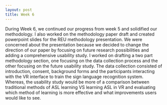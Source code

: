 ```yaml
---
layout: post
title: Week 6
---
```


During Week 6, we continued our progress from week 5 and solidified our methodology. I also worked on the methodology paper draft and created powerpoint slides for the REU methodology presentation. We were concerned about the presentation because we decided to change the direction of our paper by focusing on future research possibilities and adding a comprehensive usability study. I worked on drafting a two part methodology section, one focusing on the data collection process and the other focusing on the future usability study. The data collection consisted of introduction, consent, background forms and the participants interacting with the VR interface to train the sign language recognition system. Whereas, the usability study would be more of a comparison between traditional methods of ASL learning VS learning ASL in VR and evaluating which method of learning is more effective and what improvements users would like to see. 
